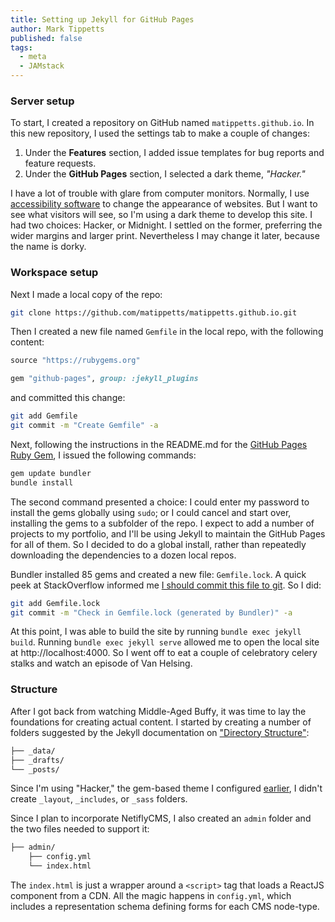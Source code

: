 ```yaml
---
title: Setting up Jekyll for GitHub Pages
author: Mark Tippetts
published: false
tags:
  - meta
  - JAMstack
---
```

### <span id="settings">Server setup</span>

To start, I created a repository on GitHub named `matippetts.github.io`. In this new repository, I used the settings tab to make a couple of changes:
1. Under the **Features** section, I added issue templates for bug reports and feature requests.
2. Under the **GitHub Pages** section, I selected a dark theme, _"Hacker."_

<aside>I have a lot of trouble with glare from computer monitors. Normally, I use <a href="https://github.com/darkreader/darkreader">accessibility software</a> to change the appearance of websites. But I want to see what visitors will see, so I'm using a dark theme to develop this site. I had two choices: Hacker, or Midnight. I settled on the former, preferring the wider margins and larger print. Nevertheless I may change it later, because the name is dorky.</aside>

### <span id="local">Workspace setup</span>

Next I made a local copy of the repo:
``` bash
git clone https://github.com/matippetts/matippetts.github.io.git
```
Then I created a new file named `Gemfile` in the local repo, with the following content:
``` ruby
source "https://rubygems.org"

gem "github-pages", group: :jekyll_plugins
```
and committed this change:
``` bash
git add Gemfile
git commit -m "Create Gemfile" -a
```

Next, following the instructions in the README.md for the [GitHub Pages Ruby Gem](https://github.com/github/pages-gem), I issued the following commands:
``` bash
gem update bundler
bundle install
```
The second command presented a choice: I could enter my password to install the gems globally using `sudo`; or I could cancel and start over, installing the gems to a subfolder of the repo. I expect to add a number of projects to my portfolio, and I'll be using Jekyll to maintain the GitHub Pages for all of them. So I decided to do a global install, rather than repeatedly downloading the dependencies to a dozen local repos.

Bundler installed 85 gems and created a new file: `Gemfile.lock`. A quick peek at StackOverflow informed me [I should commit this file to git](https://stackoverflow.com/a/4151540/6092135). So I did:
``` bash
git add Gemfile.lock
git commit -m "Check in Gemfile.lock (generated by Bundler)" -a
```
At this point, I was able to build the site by running `bundle exec jekyll build`. Running `bundle exec jekyll serve` allowed me to open the local site at http://localhost:4000. So I went off to eat a couple of celebratory celery stalks and watch an episode of Van Helsing.

### <span id="structure">Structure</span>

After I got back from watching Middle-Aged Buffy, it was time to lay the foundations for creating actual content. I started by creating a number of folders suggested by the Jekyll documentation on ["Directory Structure"](https://jekyllrb.com/docs/structure/):
``` bash
├── _data/
├── _drafts/
└── _posts/
```
Since I'm using "Hacker," the gem-based theme I configured [earlier](#settings), I didn't create `_layout`, `_includes`, or `_sass` folders.

Since I plan to incorporate NetiflyCMS, I also created an `admin` folder and the two files needed to support it:
``` bash
├── admin/
    ├── config.yml
    └── index.html
```
The `index.html` is just a wrapper around a `<script>` tag that loads a ReactJS component from a CDN. All the magic happens in `config.yml`, which includes a representation schema defining forms for each CMS node-type.
